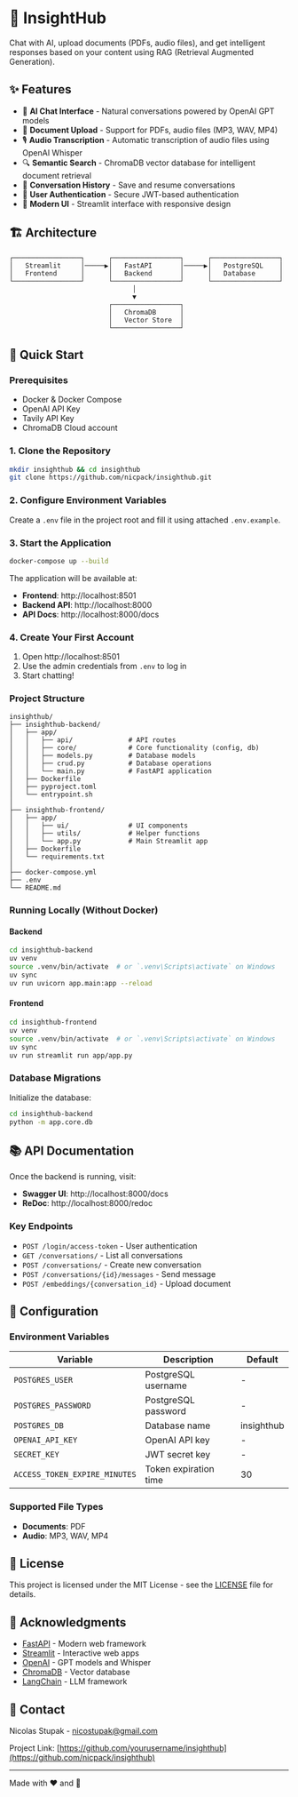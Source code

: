 # 🧠 InsightHub

Chat with AI, upload documents (PDFs, audio files), and get intelligent responses based on your content using RAG (Retrieval Augmented Generation).

## ✨ Features

- 🤖 **AI Chat Interface** - Natural conversations powered by OpenAI GPT models
- 📄 **Document Upload** - Support for PDFs, audio files (MP3, WAV, MP4)
- 🎙️ **Audio Transcription** - Automatic transcription of audio files using OpenAI Whisper
- 🔍 **Semantic Search** - ChromaDB vector database for intelligent document retrieval
- 💬 **Conversation History** - Save and resume conversations
- 👤 **User Authentication** - Secure JWT-based authentication
- 🎨 **Modern UI** - Streamlit interface with responsive design

## 🏗️ Architecture

```
┌─────────────────┐      ┌─────────────────┐      ┌─────────────────┐
│   Streamlit     │─────▶│   FastAPI       │─────▶│   PostgreSQL    │
│   Frontend      │      │   Backend       │      │   Database      │
└─────────────────┘      └─────────────────┘      └─────────────────┘
                               │
                               ▼
                         ┌─────────────────┐
                         │   ChromaDB      │
                         │   Vector Store  │
                         └─────────────────┘
```

## 🚀 Quick Start

### Prerequisites

- Docker & Docker Compose
- OpenAI API Key
- Tavily API Key
- ChromaDB Cloud account

### 1. Clone the Repository

```bash
mkdir insighthub && cd insighthub
git clone https://github.com/nicpack/insighthub.git
```

### 2. Configure Environment Variables

Create a `.env` file in the project root and fill it using attached `.env.example`.

### 3. Start the Application

```bash
docker-compose up --build
```

The application will be available at:
- **Frontend**: http://localhost:8501
- **Backend API**: http://localhost:8000
- **API Docs**: http://localhost:8000/docs

### 4. Create Your First Account

1. Open http://localhost:8501
2. Use the admin credentials from `.env` to log in
3. Start chatting!

### Project Structure

```
insighthub/
├── insighthub-backend/
│   ├── app/
│   │   ├── api/              # API routes
│   │   ├── core/             # Core functionality (config, db)
│   │   ├── models.py         # Database models
│   │   ├── crud.py           # Database operations
│   │   └── main.py           # FastAPI application
│   ├── Dockerfile
│   ├── pyproject.toml
│   └── entrypoint.sh
│
├── insighthub-frontend/
│   ├── app/
│   │   ├── ui/               # UI components
│   │   ├── utils/            # Helper functions
│   │   └── app.py            # Main Streamlit app
│   ├── Dockerfile
│   └── requirements.txt
│
├── docker-compose.yml
├── .env
└── README.md
```

### Running Locally (Without Docker)

#### Backend

```bash
cd insighthub-backend
uv venv
source .venv/bin/activate  # or `.venv\Scripts\activate` on Windows
uv sync
uv run uvicorn app.main:app --reload
```

#### Frontend

```bash
cd insighthub-frontend
uv venv
source .venv/bin/activate  # or `.venv\Scripts\activate` on Windows
uv sync
uv run streamlit run app/app.py
```

### Database Migrations

Initialize the database:

```bash
cd insighthub-backend
python -m app.core.db
```

## 📚 API Documentation

Once the backend is running, visit:
- **Swagger UI**: http://localhost:8000/docs
- **ReDoc**: http://localhost:8000/redoc

### Key Endpoints

- `POST /login/access-token` - User authentication
- `GET /conversations/` - List all conversations
- `POST /conversations/` - Create new conversation
- `POST /conversations/{id}/messages` - Send message
- `POST /embeddings/{conversation_id}` - Upload document

## 🔧 Configuration

### Environment Variables

| Variable | Description | Default |
|----------|-------------|---------|
| `POSTGRES_USER` | PostgreSQL username | - |
| `POSTGRES_PASSWORD` | PostgreSQL password | - |
| `POSTGRES_DB` | Database name | insighthub |
| `OPENAI_API_KEY` | OpenAI API key | - |
| `SECRET_KEY` | JWT secret key | - |
| `ACCESS_TOKEN_EXPIRE_MINUTES` | Token expiration time | 30 |

### Supported File Types

- **Documents**: PDF
- **Audio**: MP3, WAV, MP4


## 📝 License

This project is licensed under the MIT License - see the [LICENSE](LICENSE) file for details.

## 🙏 Acknowledgments

- [FastAPI](https://fastapi.tiangolo.com/) - Modern web framework
- [Streamlit](https://streamlit.io/) - Interactive web apps
- [OpenAI](https://openai.com/) - GPT models and Whisper
- [ChromaDB](https://www.trychroma.com/) - Vector database
- [LangChain](https://langchain.com/) - LLM framework

## 📧 Contact

Nicolas Stupak - nicostupak@gmail.com

Project Link: [https://github.com/yourusername/insighthub](https://github.com/nicpack/insighthub)

---

Made with ❤️ and 🤖


